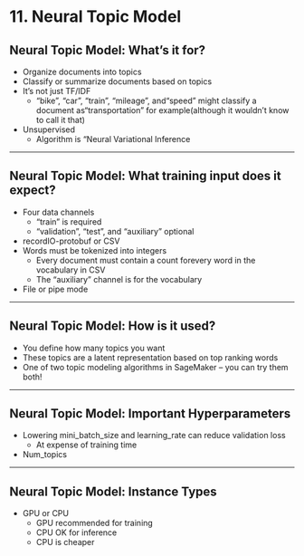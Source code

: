 # 11. Neural Topic Model

## Neural Topic Model: What’s it for?

- Organize documents into topics
- Classify or summarize documents based on topics
- It’s not just TF/IDF
    - “bike”, “car”, “train”, “mileage”, and“speed” might classify a document as“transportation” for example(although it wouldn’t know to call it that)
- Unsupervised
    - Algorithm is “Neural Variational Inference

---

## Neural Topic Model: What training input does it expect?

- Four data channels
    - “train” is required
    - “validation”, “test”, and “auxiliary” optional
- recordIO-protobuf or CSV
- Words must be tokenized into integers
    - Every document must contain a count forevery word in the vocabulary in CSV
    - The “auxiliary” channel is for the vocabulary
- File or pipe mode

---

## Neural Topic Model: How is it used?

- You define how many topics you want
- These topics are a latent representation based on top ranking words
- One of two topic modeling algorithms in SageMaker – you can try them both!

---

## Neural Topic Model: Important Hyperparameters

- Lowering mini_batch_size and learning_rate can reduce validation loss
    - At expense of training time
- Num_topics

---

## Neural Topic Model: Instance Types

- GPU or CPU
    - GPU recommended for training
    - CPU OK for inference
    - CPU is cheaper
